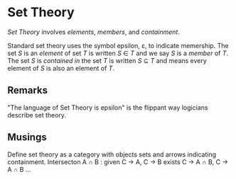 # Set Theory

_Set Theory_ involves _elements_, _members_, and _containment_.

Standard set theory uses the symbol epsilon, &epsilon;, to indicate memership.
The set _S_ is an _element_ of set _T_ is written _S_ &in; _T_ and we say
_S_ is a _member_ of _T_. The set _S_ is _contained in_ the set _T_ is written
_S_ &subseteq; _T_ and means every element of _S_ is also an element of _T_.


## Remarks

"The language of Set Theory is epsilon" is the flippant way logicians
describe set theory.

## Musings

Define set theory as a category with objects sets and arrows indicating containment.
Intersecton A &cap; B : given C &rarr; A, C &rarr; B exists C &rarr; A &cap; B, C &rarr; A &cap; B ...
